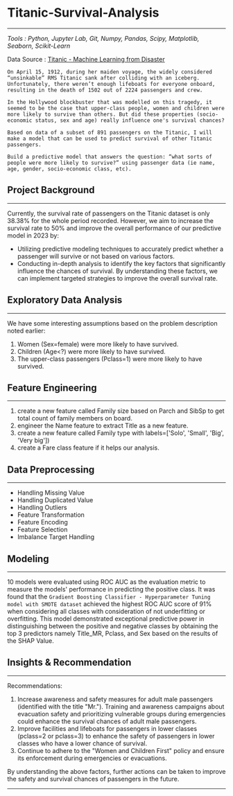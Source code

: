 # Titanic-Survival-Analysis
---
*Tools : Python, Jupyter Lab, Git, Numpy, Pandas, Scipy, Matplotlib, Seaborn, Scikit-Learn*

Data Source : [Titanic - Machine Learning from Disaster](https://www.kaggle.com/competitions/titanic)

    On April 15, 1912, during her maiden voyage, the widely considered “unsinkable” RMS Titanic sank after colliding with an iceberg. Unfortunately, there weren’t enough lifeboats for everyone onboard, resulting in the death of 1502 out of 2224 passengers and crew.

    In the Hollywood blockbuster that was modelled on this tragedy, it seemed to be the case that upper-class people, women and children were more likely to survive than others. But did these properties (socio-economic status, sex and age) really influence one's survival chances?

    Based on data of a subset of 891 passengers on the Titanic, I will make a model that can be used to predict survival of other Titanic passengers.

    Build a predictive model that answers the question: “what sorts of people were more likely to survive?” using passenger data (ie name, age, gender, socio-economic class, etc).

## Project Background
---
Currently, the survival rate of passengers on the Titanic dataset is only 38.38% for the whole period recorded. However, we aim to increase the survival rate to 50% and improve the overall performance of our predictive model in 2023 by:

- Utilizing predictive modeling techniques to accurately predict whether a passenger will survive or not based on various factors.
- Conducting in-depth analysis to identify the key factors that significantly influence the chances of survival. By understanding these factors, we can implement targeted strategies to improve the overall survival rate.

## Exploratory Data Analysis
---
We have some interesting assumptions based on the problem description noted earlier:
1. Women (Sex=female) were more likely to have survived.
2. Children (Age<?) were more likely to have survived.
3. The upper-class passengers (Pclass=1) were more likely to have survived.

## Feature Engineering
---
1. create a new feature called Family size based on Parch and SibSp to get total count of family members on board.
2. engineer the Name feature to extract Title as a new feature.
3. create a new feature called Family type with labels=['Solo', 'Small', 'Big', 'Very big'])
4. create a Fare class feature if it helps our analysis.

## Data Preprocessing
---
- Handling Missing Value
- Handling Duplicated Value
- Handling Outliers
- Feature Transformation
- Feature Encoding
- Feature Selection
- Imbalance Target Handling

## Modeling
---
10 models were evaluated using ROC AUC as the evaluation metric to measure the models' performance in predicting the positive class. It was found that the `Gradient Boosting Classifier - Hyperparameter Tuning model with SMOTE dataset` achieved the highest ROC AUC score of 91% when considering all classes with consideration of not underfitting or overfitting. This model demonstrated exceptional predictive power in distinguishing between the positive and negative classes by obtaining the top 3 predictors namely Title_MR, Pclass, and Sex based on the results of the SHAP Value.

## Insights & Recommendation
---

Recommendations:
1. Increase awareness and safety measures for adult male passengers (identified with the title "Mr."). Training and awareness campaigns about evacuation safety and prioritizing vulnerable groups during emergencies could enhance the survival chances of adult male passengers.
2. Improve facilities and lifeboats for passengers in lower classes (pclass=2 or pclass=3) to enhance the safety of passengers in lower classes who have a lower chance of survival.
3. Continue to adhere to the "Women and Children First" policy and ensure its enforcement during emergencies or evacuations.

By understanding the above factors, further actions can be taken to improve the safety and survival chances of passengers in the future.


---
